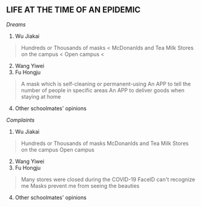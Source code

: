 ﻿## LIFE AT THE TIME OF AN EPIDEMIC

*Dreams*
 1. Wu Jiakai
> Hundreds or Thousands of masks <
> McDonanlds and Tea Milk Stores on the campus <
> Open campus <
 2. Wang Yiwei
 3. Fu Hongju
> A mask which is self-cleaning or permanent-using
> An APP to tell the number of people in specific areas
> An APP to deliver goods when staying at home
 4. Other schoolmates' opinions


*Complaints*
 1. Wu Jiakai
> Hundreds or Thousands of masks
> McDonanlds and Tea Milk Stores on the campus
> Open campus
 2. Wang Yiwei
 3. Fu Hongju
> Many stores were closed during the COVID-19
> FaceID can't recognize me
> Masks prevent me from seeing the beauties
 4. Other schoolmates' opinions
